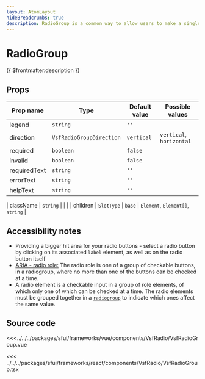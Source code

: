 ```yaml
---
layout: AtomLayout
hideBreadcrumbs: true
description: RadioGroup is a common way to allow users to make a single selection from a list of radios. It provides additional error messages and alignment of the list. It is a wrapper for Radio components.
---
```

# RadioGroup

{{ $frontmatter.description }}

<Generate />

## Props

| Prop name    | Type                      | Default value   | Possible values                  |
|--------------|---------------------------|-----------------|----------------------------------|
| legend       | `string`                  | `''`            |                                  |
| direction    | `VsfRadioGroupDirection`  | `vertical`      | `vertical`, `horizontal`         |
| required     | `boolean`                 | `false`         |                                  |
| invalid      | `boolean`                 | `false`         |                                  |
| requiredText | `string`                  | `''`            |                                  |
| errorText    | `string`                  | `''`            |                                  |
| helpText     | `string`                  | `''`            |                                  |
<!-- react -->
| className    | `string`                  |                 |                                  |
| children     | `SlotType`                | `base`          | `Element`, `Element[]`, `string` |
<!-- end react -->

## Accessibility notes

- Providing a bigger hit area for your radio buttons - select a radio button by clicking on its associated `label` element, as well as on the radio button itself
- [ARIA - radio role:](https://developer.mozilla.org/en-US/docs/Web/Accessibility/ARIA/Roles/radio_role) The radio role is one of a group of checkable buttons, in a radiogroup, where no more than one of the buttons can be checked at a time.
- A radio element is a checkable input in a group of role elements, of which only one of which can be checked at a time. The radio elements must be grouped together in a [`radiogroup`](https://developer.mozilla.org/en-US/docs/Web/Accessibility/ARIA/Roles/radiogroup_role) to indicate which ones affect the same value.

## Source code

<!-- vue -->
<<<../../../packages/sfui/frameworks/vue/components/VsfRadio/VsfRadioGroup.vue
<!-- end vue -->
<!-- react -->
<<< ../../../packages/sfui/frameworks/react/components/VsfRadio/VsfRadioGroup.tsx
<!-- end react -->
